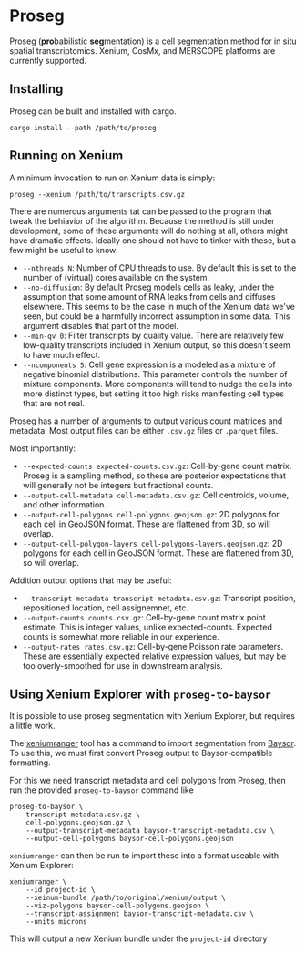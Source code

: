 
# Proseg

Proseg (**pro**babilistic **seg**mentation) is a cell segmentation method for in
situ spatial transcriptomics. Xenium, CosMx, and MERSCOPE platforms are
currently supported.


## Installing

Proseg can be built and installed with cargo.

```shell
cargo install --path /path/to/proseg
```

## Running on Xenium

A minimum invocation to run on Xenium data is simply:

```shell
proseg --xenium /path/to/transcripts.csv.gz
```
There are numerous arguments tat can be passed to the program that tweak the
behiavior of the algorithm. Because the method is still under development, some
of these arguments will do nothing at all, others might have dramatic effects.
Ideally one should not have to tinker with these, but a few might be useful to know:

  * `--nthreads N`: Number of CPU threads to use. By default this is set to the number of (virtual) cores available on the system.
  * `--no-diffusion`: By default Proseg models cells as leaky, under the assumption that some amount of RNA leaks from cells and diffuses elsewhere. This seems to be the case in much of the Xenium data we've seen, but could be a harmfully incorrect assumption in some data. This argument disables that part of the model.
  * `--min-qv 0`: Filter transcripts by quality value. There are relatively few low-quality transcripts included in Xenium output, so this doesn't seem to have much effect.
  * `--ncomponents 5`: Cell gene expression is a modeled as a mixture of negative binomial distributions. This parameter controls the number of mixture components. More components will tend to nudge the cells into more distinct types, but setting it too high risks manifesting cell types that are not real.

Proseg has a number of arguments to output various count matrices and metadata.
Most output files can be either `.csv.gz` files or `.parquet` files.

Most importantly:

  * `--expected-counts expected-counts.csv.gz`: Cell-by-gene count matrix. Proseg is a sampling method, so these are posterior expectations that will generally not be integers but fractional counts.
  * `--output-cell-metadata cell-metadata.csv.gz`: Cell centroids, volume, and other information.
  * `--output-cell-polygons cell-polygons.geojson.gz`: 2D polygons for each cell in GeoJSON format. These are flattened from 3D, so will overlap.
  * `--output-cell-polygon-layers cell-polygons-layers.geojson.gz`: 2D polygons for each cell in GeoJSON format. These are flattened from 3D, so will overlap.

Addition output options that may be useful:
  * `--transcript-metadata transcript-metadata.csv.gz`: Transcript position, repositioned location, cell assignemnet, etc.
  * `--output-counts counts.csv.gz`: Cell-by-gene count matrix point estimate. This is integer values, unlike expected-counts. Expected counts is somewhat more reliable in our experience.
  * `--output-rates rates.csv.gz`: Cell-by-gene Poisson rate parameters. These are essentially expected relative expression values, but may be too overly-smoothed for use in downstream analysis.


## Using Xenium Explorer with `proseg-to-baysor`

It is possible to use proseg segmentation with Xenium Explorer, but requires a
little work.

The [xeniumranger](https://www.10xgenomics.com/support/software/xenium-ranger) tool has a
command to import segmentation from [Baysor](https://github.com/kharchenkolab/Baysor). To use this,
we must first convert Proseg output to Baysor-compatible formatting.

For this we need transcript metadata and cell polygons from Proseg, then run the provided `proseg-to-baysor`
command like

```shell
proseg-to-baysor \
    transcript-metadata.csv.gz \
    cell-polygons.geojson.gz \
    --output-transcript-metadata baysor-transcript-metadata.csv \
    --output-cell-polygons baysor-cell-polygons.geojson
```

`xeniumranger` can then be run to import these into a format useable with Xenium Explorer:

```shell
xeniumranger \
    --id project-id \
    --xeinum-bundle /path/to/original/xenium/output \
    --viz-polygons baysor-cell-polygons.geojson \
    --transcript-assignment baysor-transcript-metadata.csv \
    --units microns
```

This will output a new Xenium bundle under the `project-id` directory

